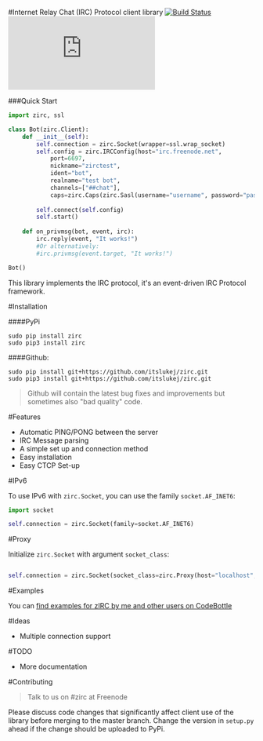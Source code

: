 #Internet Relay Chat (IRC) Protocol client library
[![Build Status](https://travis-ci.org/itslukej/zirc.svg?branch=master)](https://travis-ci.org/itslukej/zirc)
[![Snippets Count](https://codebottle.io/api/v1/embed/searchbadge.php?keywords=%22zirc%22&language=Python)](https://codebottle.io/?q=%22zirc%22)

###Quick Start
```python
import zirc, ssl

class Bot(zirc.Client):
    def __init__(self):
        self.connection = zirc.Socket(wrapper=ssl.wrap_socket)
        self.config = zirc.IRCConfig(host="irc.freenode.net", 
            port=6697,
            nickname="zirctest",
            ident="bot",
            realname="test bot",
            channels=["##chat"],
            caps=zirc.Caps(zirc.Sasl(username="username", password="password")))
        
        self.connect(self.config)
        self.start()
        
    def on_privmsg(bot, event, irc):
        irc.reply(event, "It works!")
        #Or alternatively:
        #irc.privmsg(event.target, "It works!")

Bot()
```

This library implements the IRC protocol, it's an event-driven IRC Protocol framework.

#Installation

####PyPi

```
sudo pip install zirc
sudo pip3 install zirc
```

####Github:

```
sudo pip install git+https://github.com/itslukej/zirc.git
sudo pip3 install git+https://github.com/itslukej/zirc.git
```

> Github will contain the latest bug fixes and improvements but sometimes also "bad quality" code.

#Features

- Automatic PING/PONG between the server
- IRC Message parsing
- A simple set up and connection method
- Easy installation
- Easy CTCP Set-up

#IPv6

To use IPv6 with `zirc.Socket`, you can use the family `socket.AF_INET6`:

```python
import socket

self.connection = zirc.Socket(family=socket.AF_INET6)
```

#Proxy

Initialize `zirc.Socket` with argument `socket_class`:

```python

self.connection = zirc.Socket(socket_class=zirc.Proxy(host="localhost", port=1080, protocol=zirc.SOCKS5))
```

#Examples

You can [find examples for zIRC by me and other users on CodeBottle](https://codebottle.io/?q=%22zirc%22)


#Ideas

- Multiple connection support

#TODO

- More documentation


#Contributing

> Talk to us on #zirc at Freenode

Please discuss code changes that significantly affect client use of the library before merging to the master branch. Change the version in `setup.py` ahead if the change should be uploaded to PyPi.
